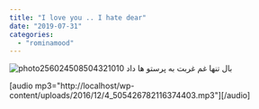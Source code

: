 ```yaml
---
title: "I love you .. I hate dear"
date: "2019-07-31"
categories: 
  - "rominamood"
---
```


![photo256024508504321010](http://localhost/wp-content/uploads/2016/12/photo256024508504321010-300x212.jpg) بال تنها غم غربت به پرستو ها داد

\[audio mp3="http://localhost/wp-content/uploads/2016/12/4\_505426782116374403.mp3"\]\[/audio\]
